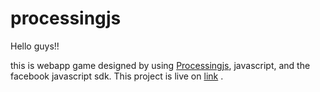 # processingjs


Hello guys!!

this is webapp game designed by using  [Processingjs](http://processingjs.org), javascript, and the facebook javascript sdk.
This project is live on [link](http://rohitsam.in/assets/trash/test1.html) .


